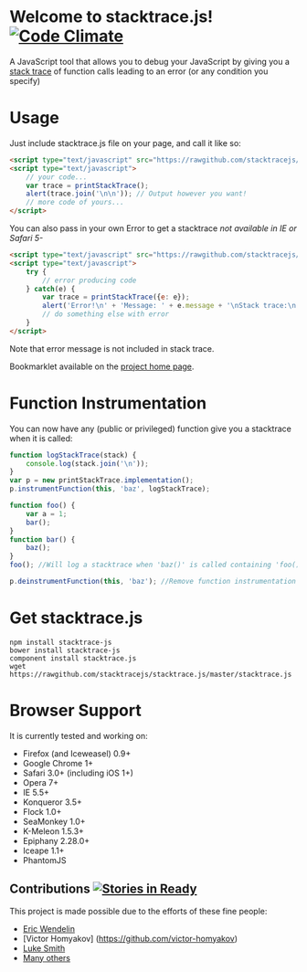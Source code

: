 # Welcome to stacktrace.js! [![Code Climate](https://codeclimate.com/github/stacktracejs/stacktrace.js.png)](https://codeclimate.com/github/stacktracejs/stacktrace.js)
A JavaScript tool that allows you to debug your JavaScript by giving you a [stack trace](http://en.wikipedia.org/wiki/Stack_trace) of function calls leading to an error (or any condition you specify)

# Usage
Just include stacktrace.js file on your page, and call it like so:

```html
<script type="text/javascript" src="https://rawgithub.com/stacktracejs/stacktrace.js/master/stacktrace.js"></script>
<script type="text/javascript">
    // your code...
    var trace = printStackTrace();
    alert(trace.join('\n\n')); // Output however you want!
    // more code of yours...
</script>
```

You can also pass in your own Error to get a stacktrace *not available in IE or Safari 5-*

```html
<script type="text/javascript" src="https://rawgithub.com/stacktracejs/stacktrace.js/master/stacktrace.js"></script>
<script type="text/javascript">
    try {
        // error producing code
    } catch(e) {
        var trace = printStackTrace({e: e});
        alert('Error!\n' + 'Message: ' + e.message + '\nStack trace:\n' + trace.join('\n'));
        // do something else with error
    }
</script>
```

Note that error message is not included in stack trace.

Bookmarklet available on the [project home page](http://stacktracejs.com).

# Function Instrumentation #
You can now have any (public or privileged) function give you a stacktrace when it is called:

```javascript
function logStackTrace(stack) {
    console.log(stack.join('\n'));
}
var p = new printStackTrace.implementation();
p.instrumentFunction(this, 'baz', logStackTrace);

function foo() {
    var a = 1;
    bar();
}
function bar() {
    baz();
}
foo(); //Will log a stacktrace when 'baz()' is called containing 'foo()'!

p.deinstrumentFunction(this, 'baz'); //Remove function instrumentation
```

# Get stacktrace.js
```
npm install stacktrace-js
bower install stacktrace-js
component install stacktrace.js
wget https://rawgithub.com/stacktracejs/stacktrace.js/master/stacktrace.js
```

# Browser Support
It is currently tested and working on:

 - Firefox (and Iceweasel) 0.9+
 - Google Chrome 1+
 - Safari 3.0+ (including iOS 1+)
 - Opera 7+
 - IE 5.5+
 - Konqueror 3.5+
 - Flock 1.0+
 - SeaMonkey 1.0+
 - K-Meleon 1.5.3+
 - Epiphany 2.28.0+
 - Iceape 1.1+
 - PhantomJS

## Contributions [![Stories in Ready](http://badge.waffle.io/stacktracejs/stacktrace.js.png)](http://waffle.io/stacktracejs/stacktrace.js)  

This project is made possible due to the efforts of these fine people:

* [Eric Wendelin](http://www.eriwen.com)
* [Victor Homyakov] (https://github.com/victor-homyakov)
* [Luke Smith](http://lucassmith.name/)
* [Many others](https://github.com/stacktracejs/stacktrace.js/graphs/contributors)

